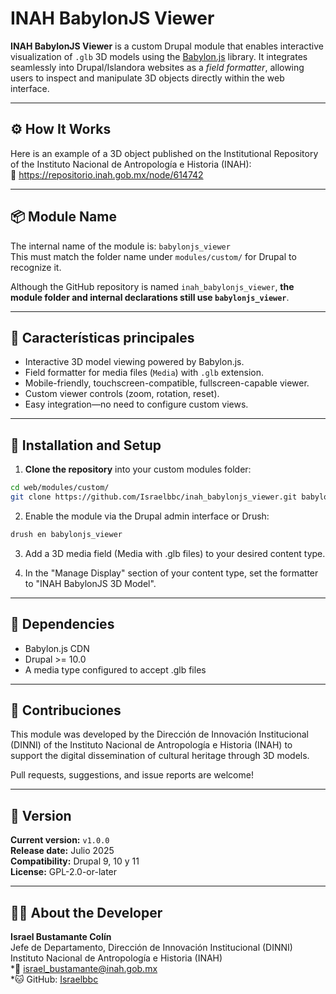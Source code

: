 # INAH BabylonJS Viewer

**INAH BabylonJS Viewer** is a custom Drupal module that enables interactive visualization of `.glb` 3D models using the [Babylon.js](https://www.babylonjs.com/) library. It integrates seamlessly into Drupal/Islandora websites as a *field formatter*, allowing users to inspect and manipulate 3D objects directly within the web interface.

---

## ⚙️ How It Works
Here is an example of a 3D object published on the Institutional Repository of the Instituto Nacional de Antropología e Historia (INAH):  
	🔗 https://repositorio.inah.gob.mx/node/614742

---

## 📦 Module Name

The internal name of the module is: `babylonjs_viewer`  
This must match the folder name under `modules/custom/` for Drupal to recognize it.

Although the GitHub repository is named `inah_babylonjs_viewer`, **the module folder and internal declarations still use `babylonjs_viewer`**.

---

## 🧩 Características principales

- Interactive 3D model viewing powered by Babylon.js.
- Field formatter for media files (`Media`) with `.glb` extension.
- Mobile-friendly, touchscreen-compatible, fullscreen-capable viewer.
- Custom viewer controls (zoom, rotation, reset).
- Easy integration—no need to configure custom views.

---

## 🚀 Installation and Setup

1. **Clone the repository** into your custom modules folder:

```bash
cd web/modules/custom/
git clone https://github.com/Israelbbc/inah_babylonjs_viewer.git babylonjs_viewer
```

2. Enable the module via the Drupal admin interface or Drush:
```bash
drush en babylonjs_viewer
```
3. Add a 3D media field (Media with .glb files) to your desired content type.

4. In the "Manage Display" section of your content type, set the formatter to "INAH BabylonJS 3D Model".

---

## 🔗 Dependencies

* Babylon.js CDN
* Drupal >= 10.0
* A media type configured to accept .glb files

---

## 👥 Contribuciones

This module was developed by the Dirección de Innovación Institucional (DINNI) of the Instituto Nacional de Antropología e Historia (INAH) to support the digital dissemination of cultural heritage through 3D models.

Pull requests, suggestions, and issue reports are welcome!

---

## 📌 Version

**Current version:** `v1.0.0`  
**Release date:** Julio 2025  
**Compatibility:** Drupal 9, 10 y 11  
**License:** GPL-2.0-or-later

---

## 👨‍💻 About the Developer

**Israel Bustamante Colín**  
Jefe de Departamento, Dirección de Innovación Institucional (DINNI)  
Instituto Nacional de Antropología e Historia (INAH)  
*📧 israel_bustamante@inah.gob.mx  
	*🐱 GitHub: [Israelbbc](https://github.com/Israelbbc)